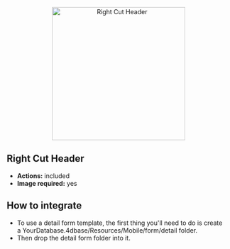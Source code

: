 <p align="center"><img src="https://developer.4d.com/4d-for-ios/docs/assets/en/templates/Right-Cut-Header-Detail-form.gif" alt="Right Cut Header" height="auto" width="300"></p>

## Right Cut Header

* **Actions:** included
* **Image required:** yes

## How to integrate

* To use a detail form template, the first thing you'll need to do is create a YourDatabase.4dbase/Resources/Mobile/form/detail folder.
* Then drop the detail form folder into it.
